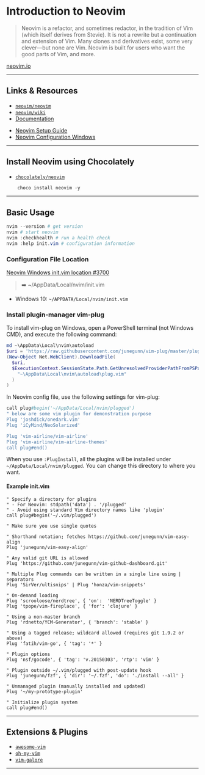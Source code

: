 # Introduction to Neovim

> Neovim is a refactor, and sometimes redactor, in the tradition of Vim (which itself derives from Stevie). It is not a rewrite but a continuation and extension of Vim. Many clones and derivatives exist, some very clever—but none are Vim. Neovim is built for users who want the good parts of Vim, and more.

[neovim.io](https://neovim.io/)

---

## Links & Resources

* [`neovim/neovim`](https://github.com/neovim/neovim)
* [`neovim/wiki`](https://github.com/neovim/neovim/wiki)
* [Documentation](https://neovim.io/doc/)

[](.)

* [Neovim Setup Guide](https://jdhao.github.io/2018/12/24/centos_nvim_install_use_guide_en/)
* [Neovim Configuration Windows](https://jdhao.github.io/2018/11/15/neovim_configuration_windows/)

---

## Install Neovim using Chocolately

* [`chocolately/neovim`](https://chocolatey.org/packages?q=neovim)

```powershell
    choco install neovim -y
```

---

## Basic Usage

```powershell
nvim --version # get version
nvim # start neovim
nvim :checkhealth # run a health check
nvim :help init.vim # configuration information
```

### Configuration File Location

[Neovim Windows init.vim location #3700](https://github.com/neovim/neovim/issues/3700#issuecomment-157778920)

> ➡️ ~/AppData/Local/nvim/init.vim

* Windows 10: `~/APPDATA/Local/nvim/init.vim`

### Install plugin-manager vim-plug

To install vim-plug on Windows, open a PowerShell terminal (not Windows CMD), and execute the following command:

```powershell
md ~\AppData\Local\nvim\autoload
$uri = 'https://raw.githubusercontent.com/junegunn/vim-plug/master/plug.vim'
(New-Object Net.WebClient).DownloadFile(
  $uri,
  $ExecutionContext.SessionState.Path.GetUnresolvedProviderPathFromPSPath(
    "~\AppData\Local\nvim\autoload\plug.vim"
  )
)
```

In Neovim config file, use the following settings for vim-plug:

```powershell
call plug#begin('~/AppData/Local/nvim/plugged')
" below are some vim plugin for demonstration purpose
Plug 'joshdick/onedark.vim'
Plug 'iCyMind/NeoSolarized'

Plug 'vim-airline/vim-airline'
Plug 'vim-airline/vim-airline-themes'
call plug#end()
```

When you use `:PlugInstall`, all the plugins will be installed under `~/AppData/Local/nvim/plugged`. You can change this directory to where you want.

#### Example init.vim

```vim
" Specify a directory for plugins
" - For Neovim: stdpath('data') . '/plugged'
" - Avoid using standard Vim directory names like 'plugin'
call plug#begin('~/.vim/plugged')

" Make sure you use single quotes

" Shorthand notation; fetches https://github.com/junegunn/vim-easy-align
Plug 'junegunn/vim-easy-align'

" Any valid git URL is allowed
Plug 'https://github.com/junegunn/vim-github-dashboard.git'

" Multiple Plug commands can be written in a single line using | separators
Plug 'SirVer/ultisnips' | Plug 'honza/vim-snippets'

" On-demand loading
Plug 'scrooloose/nerdtree', { 'on':  'NERDTreeToggle' }
Plug 'tpope/vim-fireplace', { 'for': 'clojure' }

" Using a non-master branch
Plug 'rdnetto/YCM-Generator', { 'branch': 'stable' }

" Using a tagged release; wildcard allowed (requires git 1.9.2 or above)
Plug 'fatih/vim-go', { 'tag': '*' }

" Plugin options
Plug 'nsf/gocode', { 'tag': 'v.20150303', 'rtp': 'vim' }

" Plugin outside ~/.vim/plugged with post-update hook
Plug 'junegunn/fzf', { 'dir': '~/.fzf', 'do': './install --all' }

" Unmanaged plugin (manually installed and updated)
Plug '~/my-prototype-plugin'

" Initialize plugin system
call plug#end()
```

---

## Extensions & Plugins

* [`awesome-vim`](https://github.com/akrawchyk/awesome-vim)
* [`oh-my-vim`](https://github.com/liangxianzhe/oh-my-vim)
* [`vim-galore`](https://github.com/mhinz/vim-galore)

---
